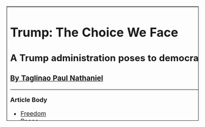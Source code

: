 
<html lang="en">
<head>
    <meta charset="UTF-8">
    <meta name="viewport" content="width=device-width, initial-scale=1.0">
    <title>Trump: The Choice We Face By Taglinao Paul Nathaniel P</title>
</head>
<table border="1" width="400px" Height="300px">
    <tr>
        <td><h1>Trump: The Choice We Face</h1>
        <h2>A Trump administration poses to democratic principles</h2>
        <p><a href="mailto:20242263@s.ubaguio.edu"><h3>By Taglinao Paul Nathaniel</h3></a></p>
        <hr>
        <body>
            <p style="font-family: Arial,"><b>Article Body</b>
            <br>
        <ul>
            <a href="https://www.nybooks.com/online/2016/11/27/trump-realism-vs-moral-politics-choice-we-face/" target="_blank"><li>Freedom</li></a>
        <a href="https://www.bbc.com/news/articles/c5y3599gx4qo"target="_blank"><li>Peace</li></a>
        <a href="https://www.newyorker.com/news/q-and-a/donald-trumps-culture-of-corruption"target="_blank"><li>Corruption</li></a>
        <a href="https://www.whitehouse.gov/articles/2025/08/trump-effect-a-running-list-of-new-u-s-investment-in-president-trumps-second-term/"target="_blank"><li>Finance</li></a>
        <a href="https://www.tandfonline.com/doi/full/10.1080/09557571.2022.2136566#abstract"target="_blank"><li>Survival</li></a>
        <a href="https://www.bbc.com/news/articles/c1kzz4m3ll1o"target="_blank"><li>Civillians</li></a>
        <a href="https://www.theepochtimes.com/article/presidential-election-brief-trump-elected-president-5755641?utm_medium=DigitalMkt&utm_source=google&utm_campaign=PM_max-G_Organicpressure_AU3-mik-20250707&gad_source=1&gad_campaignid=22770990712&gbraid=0AAAAACsffenmt6NNnBgGstTPMjenOrWnj&gclid=CjwKCAjw_fnFBhB0EiwAH_MfZmTSC-Q2QUJ53JVQIHrnFjqPCt6OLuUrGOl1vCMz2IBFQqWGYljWHhoC7DgQAvD_BwE"target="_blank"><li>USA</li></a>
        </ul>
    <br>
<b>References:</b>
<a href="https://www.nybooks.com/online/2016/11/27/trump-realism-vs-moral-politics-choice-we-face/" target="_blank"><li>https://www.nybooks.com/online/2016/11/27/trump-realism-vs-moral-politics-choice-we-face/</li></a>
        <a href="https://www.bbc.com/news/articles/c5y3599gx4qo"target="_blank"><li>https://www.bbc.com/news/articles/c5y3599gx4qo</li></a>
        <a href="https://www.newyorker.com/news/q-and-a/donald-trumps-culture-of-corruption"target="_blank"><li>https://www.newyorker.com/news/q-and-a/donald-trumps-culture-of-corruption</li></a>
        <a href="https://www.whitehouse.gov/articles/2025/08/trump-effect-a-running-list-of-new-u-s-investment-in-president-trumps-second-term/"target="_blank"><li>https://www.whitehouse.gov/articles/2025/08/trump-effect-a-running-list-of-new-u-s-investment-in-president-trumps-second-term/</li></a>
        <a href="https://www.tandfonline.com/doi/full/10.1080/09557571.2022.2136566#abstract"target="_blank"><li>https://www.tandfonline.com/doi/full/10.1080/09557571.2022.2136566#abstract</li></a>
        <a href="https://www.bbc.com/news/articles/c1kzz4m3ll1o"target="_blank"><li>https://www.bbc.com/news/articles/c1kzz4m3ll1o</li></a>
        <a href="https://www.theepochtimes.com/article/presidential-election-brief-trump-elected-president-5755641?utm_medium=DigitalMkt&utm_source=google&utm_campaign=PM_max-G_Organicpressure_AU3-mik-20250707&gad_source=1&gad_campaignid=22770990712&gbraid=0AAAAACsffenmt6NNnBgGstTPMjenOrWnj&gclid=CjwKCAjw_fnFBhB0EiwAH_MfZmTSC-Q2QUJ53JVQIHrnFjqPCt6OLuUrGOl1vCMz2IBFQqWGYljWHhoC7DgQAvD_BwE"target="_blank"><li>https://www.theepochtimes.com/article/presidential-election-brief-trump-elected-president-5755641?utm_medium=DigitalMkt&utm_source=google&utm_campaign=PM_max-G_Organicpressure_AU3-mik-20250707&gad_source=1&gad_campaignid=22770990712&gbraid=0AAAAACsffenmt6NNnBgGstTPMjenOrWnj&gclid=CjwKCAjw_fnFBhB0EiwAH_MfZmTSC-Q2QUJ53JVQIHrnFjqPCt6OLuUrGOl1vCMz2IBFQqWGYljWHhoC7DgQAvD_BwE</li></a>
        </body>

    </tr>


</html>
